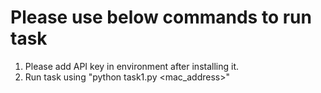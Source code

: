 # Please use below commands to run task

1. Please add API key in environment after installing it.
2. Run task using "python task1.py <mac_address>"
